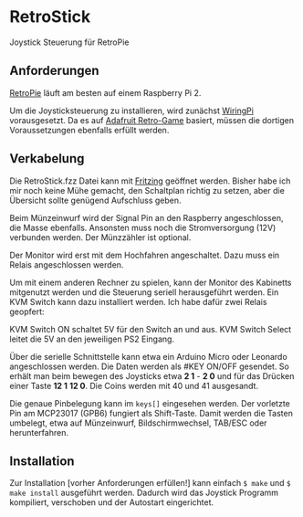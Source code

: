 # RetroStick
Joystick Steuerung für RetroPie

## Anforderungen
[RetroPie](http://blog.petrockblock.com/retropie/) läuft am besten auf einem Raspberry Pi 2.

Um die Joysticksteuerung zu installieren, wird zunächst [WiringPi](http://wiringpi.com/download-and-install/) vorausgesetzt. Da es auf [Adafruit Retro-Game](https://github.com/adafruit/Adafruit-Retrogame) basiert, müssen die dortigen Voraussetzungen ebenfalls erfüllt werden.

## Verkabelung
Die RetroStick.fzz Datei kann mit [Fritzing](http://fritzing.org/download/) geöffnet werden. Bisher habe ich mir noch keine Mühe gemacht, den Schaltplan richtig zu setzen, aber die Übersicht sollte genügend Aufschluss geben.

Beim Münzeinwurf wird der Signal Pin an den Raspberry angeschlossen, die Masse ebenfalls. Ansonsten muss noch die Stromversorgung (12V) verbunden werden. Der Münzzähler ist optional.

Der Monitor wird erst mit dem Hochfahren angeschaltet. Dazu muss ein Relais angeschlossen werden.

Um mit einem anderen Rechner zu spielen, kann der Monitor des Kabinetts mitgenutzt werden und die Steuerung seriell herausgeführt werden. Ein KVM Switch kann dazu installiert werden. Ich habe dafür zwei Relais geopfert:

KVM Switch ON schaltet 5V für den Switch an und aus. KVM Switch Select leitet die 5V an den jeweiligen PS2 Eingang.

Über die serielle Schnittstelle kann etwa ein Arduino Micro oder Leonardo angeschlossen werden. Die Daten werden als #KEY ON/OFF gesendet. So erhält man beim bewegen des Joysticks etwa **2 1** - **2 0** und für das Drücken einer Taste **12 1** **12 0**. Die Coins werden mit 40 und 41 ausgesandt.

Die genaue Pinbelegung kann im `keys[]` eingesehen werden. Der vorletzte Pin am MCP23017 (GPB6) fungiert als Shift-Taste. Damit werden die Tasten umbelegt, etwa auf Münzeinwurf, Bildschirmwechsel, TAB/ESC oder herunterfahren.


## Installation

Zur Installation [vorher Anforderungen erfüllen!] kann einfach `$ make` und `$ make install` ausgeführt werden. Dadurch wird das Joystick Programm kompiliert, verschoben und der Autostart eingerichtet.
